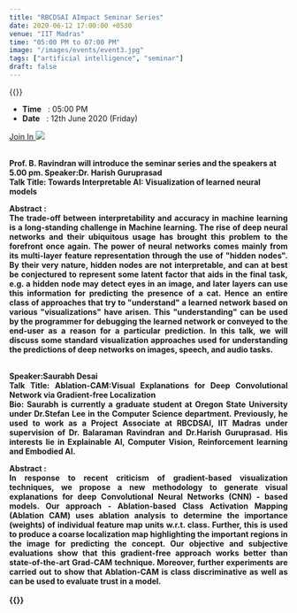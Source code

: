 ```yaml
---
title: "RBCDSAI AImpact Seminar Series"
date: 2020-06-12 17:00:00 +0530
venue: "IIT Madras"
time: "05:00 PM to 07:00 PM"
image: "/images/events/event3.jpg"
tags: ["artificial intelligence", "seminar"]
draft: false
---
```


{{<rawhtml>}}
<ul class="mb-5 list-unstyled w-100" >
       <li><b>Time</b>&nbsp;&nbsp; : 05:00 PM</li>
       <li><b>Date</b>&nbsp;&nbsp; : 12th June 2020 (Friday)</li>
</ul>

<a href="https://us02web.zoom.us/j/82771002381"> Join In </a>
<img src="/images/events/aimpact.jpg">

<br><strong>Prof. B. Ravindran will introduce the seminar series and the speakers at 5.00 pm. 
<strong>Speaker:Dr. Harish Guruprasad</strong>
<br><strong>Talk Title: Towards Interpretable AI:  Visualization of learned neural models</strong>
<div align="justify"><strong> Abstract :</strong><br>The trade-off between interpretability and accuracy in machine learning is a long-standing challenge in Machine learning. The rise of deep neural networks and their ubiquitous usage has brought this problem to the forefront once again. The power of neural networks comes mainly from its multi-layer feature representation through the use of "hidden nodes". By their very nature, hidden nodes are not interpretable, and can at best be conjectured to represent some latent factor that aids in the final task, e.g. a hidden node may detect eyes in an image, and later layers can use this information for predicting the presence of a cat. Hence an entire class of approaches that try to "understand" a learned network based on various "visualizations" have arisen. This "understanding" can be used by the programmer for debugging the learned network or conveyed to the end-user as a reason for a particular prediction. In this talk, we will discuss some standard visualization approaches used for understanding the predictions of deep networks on images, speech, and audio tasks.  

<br><strong>Speaker:Saurabh Desai</strong>
<br><strong>Talk Title: Ablation-CAM:</strong>Visual Explanations for Deep Convolutional Network via Gradient-free Localization
<br> Bio: Saurabh is currently a graduate student at Oregon State University under Dr.Stefan Lee in the Computer Science department. Previously, he used to work as a Project Associate at RBCDSAI, IIT Madras under supervision of Dr. Balaraman Ravindran and Dr.Harish Guruprasad. His interests lie in Explainable AI, Computer Vision, Reinforcement learning and Embodied AI. 

<div align="justify"><strong> Abstract :</strong><br>In response to recent criticism of gradient-based visualization techniques, we propose a new methodology to generate visual explanations for deep Convolutional Neural Networks (CNN) - based models. Our approach - Ablation-based Class Activation Mapping (Ablation CAM) uses ablation analysis to determine the importance (weights) of individual feature map units w.r.t. class. Further, this is used to produce a coarse localization map highlighting the important regions in the image for predicting the concept. Our objective and subjective evaluations show that this gradient-free approach works better than state-of-the-art Grad-CAM technique. Moreover, further experiments are carried out to show that Ablation-CAM is class discriminative as well as can be used to evaluate trust in a model. <br><br>
</div>
{{</rawhtml>}}